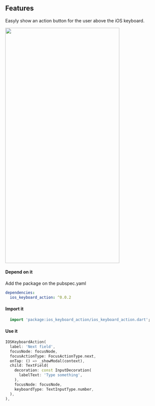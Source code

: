 ## Features

Easyly show an action button for the user above the iOS keyboard.

<img src="https://user-images.githubusercontent.com/36114317/151557005-58a87587-ba01-47c0-aa58-18003b573970.gif" width="360" height="740">

#### Depend on it

Add the package on the pubspec.yaml
```yaml
dependencies:
  ios_keyboard_action: ^0.0.2
```
#### Import it

```dart
  import 'package:ios_keyboard_action/ios_keyboard_action.dart';
```

#### Use it

```dart
IOSKeyboardAction(
  label: 'Next field',
  focusNode: focusNode,
  focusActionType: FocusActionType.next,
  onTap: () => _showModal(context),
  child: TextField(
    decoration: const InputDecoration(
      labelText: 'Type something',
    ),
    focusNode: focusNode,
    keyboardType: TextInputType.number,
  ),
),
```
